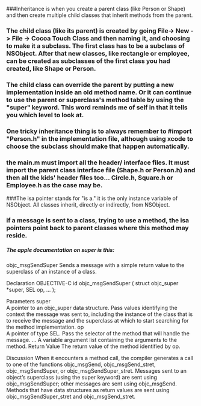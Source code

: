###Inheritance is when you create a parent class (like Person or Shape) and then create multiple child classes that inherit methods from the parent.

### The child class (like its parent) is created by going File-> New -> File -> Cocoa Touch Class and then naming it, and choosing to make it a subclass. The first class has to be a subclass of NSObject. After that new classes, like rectangle or employee, can be created as subclasses of the first class you had created, like Shape or Person.

### The child class can override the parent by putting a new implementation inside an old method name. Or it can continue to use the parent or superclass's method table by using the "super" keyword. This word reminds me of self in that it tells you which level to look at.

### One tricky inheritance thing is to always remember to #import "Person.h" in the implementation file, although using xcode to choose the subclass should make that happen automatically.

### the main.m must import all the header/ interface files. It must import the parent class interface file (Shape.h or Person.h) and then all the kids' header files too... Circle.h, Square.h or Employee.h as the case may be.

###The isa pointer stands for "is a." it is the only instance variable of NSObject. All classes inherit, directly or indirectly, from NSObject. 

### if a message is sent to a class, trying to use a method, the isa pointers point back to parent classes where this method may reside.

##### The apple documentation on super is this:

objc_msgSendSuper
Sends a message with a simple return value to the superclass of an instance of a class.

Declaration
OBJECTIVE-C
id objc_msgSendSuper ( struct objc_super *super, SEL op, ... );

Parameters
super	
A pointer to an objc_super data structure. Pass values identifying the context the message was sent to, including the instance of the class that is to receive the message and the superclass at which to start searching for the method implementation.
op	
A pointer of type SEL. Pass the selector of the method that will handle the message.
...	
A variable argument list containing the arguments to the method.
Return Value
The return value of the method identified by op.

Discussion
When it encounters a method call, the compiler generates a call to one of the functions objc_msgSend, objc_msgSend_stret, objc_msgSendSuper, or objc_msgSendSuper_stret. Messages sent to an object’s superclass (using the super keyword) are sent using objc_msgSendSuper; other messages are sent using objc_msgSend. Methods that have data structures as return values are sent using objc_msgSendSuper_stret and objc_msgSend_stret.
